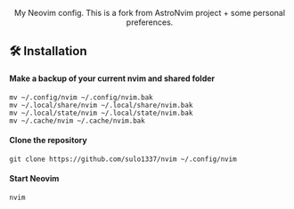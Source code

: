 <p align="center">
My Neovim config. This is a fork from AstroNvim project + some personal preferences.
</p>

## 🛠️ Installation

#### Make a backup of your current nvim and shared folder

```shell
mv ~/.config/nvim ~/.config/nvim.bak
mv ~/.local/share/nvim ~/.local/share/nvim.bak
mv ~/.local/state/nvim ~/.local/state/nvim.bak
mv ~/.cache/nvim ~/.cache/nvim.bak
```

#### Clone the repository

```shell
git clone https://github.com/sulo1337/nvim ~/.config/nvim
```

#### Start Neovim

```shell
nvim
```
